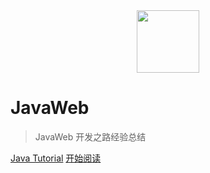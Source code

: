 <div align="center"><img width="100px" src="http://dunwu.test.upcdn.net/common/logo/zp.png"/></div>

# JavaWeb

> JavaWeb 开发之路经验总结

[Java Tutorial](https://dunwu.github.io/java-tutorial/)
[开始阅读](README.md)
